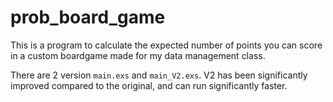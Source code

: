 # prob_board_game
This is a program to calculate the expected number of points you can score in a custom boardgame made for my data management class.

There are 2 version `main.exs` and `main_V2.exs`. V2 has been significantly improved compared to the original, and can run significantly faster.
